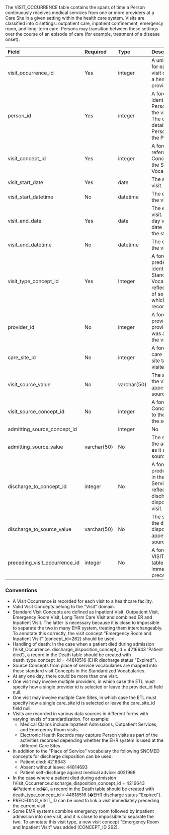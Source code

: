 The VISIT_OCCURRENCE table contains the spans of time a Person continuously receives medical services from one or more providers at a Care Site in a given setting within the health care system. Visits are classified into 4 settings: outpatient care, inpatient confinement, emergency room, and long-term care. Persons may transition between these settings over the course of an episode of care (for example, treatment of a disease onset). 

Field|Required|Type|Description
:------------------------|:--------|:-----|:-------------------------------------------------
|visit_occurrence_id|Yes|integer|A unique identifier for each Person's visit or encounter at a healthcare provider.|
|person_id|Yes|integer|A foreign key identifier to the Person for whom the visit is recorded. The demographic details of that Person are stored in the PERSON table.|
|visit_concept_id|Yes|integer|A foreign key that refers to a visit Concept identifier in the Standardized Vocabularies.|
|visit_start_date|Yes|date|The start date of the visit.|
|visit_start_datetime|No|datetime|The date and time of the visit started.|
|visit_end_date|Yes|date|The end date of the visit. If this is a one-day visit the end date should match the start date.|
|visit_end_datetime|No|datetime|The date and time of the visit end.|
|visit_type_concept_id|Yes|Integer|A foreign key to the predefined Concept identifier in the Standardized Vocabularies reflecting the type of source data from which the visit record is derived.|
|provider_id|No|integer|A foreign key to the provider in the provider table who was associated with the visit.|
|care_site_id|No|integer|A foreign key to the care site in the care site table that was visited.|
|visit_source_value|No|varchar(50)|The source code for the visit as it appears in the source data.|
|visit_source_concept_id|No|integer|A foreign key to a Concept that refers to the code used in the source.|
|admitting_source_concept_id|	|integer	|No	|A foreign key to the predefined concept in the Place of Service Vocabulary reflecting the admitting source for a visit.|
|admitting_source_value	|varchar(50)|	No|	The source code for the admitting source as it appears in the source data.|
|discharge_to_concept_id|	integer	|No	|A foreign key to the predefined concept in the Place of Service Vocabulary reflecting the discharge disposition for a visit.|
|discharge_to_source_value|	varchar(50)|	No|	The source code for the discharge disposition as it appears in the source data.|
|preceding_visit_occurrence_id	|integer|	No	|A foreign key to the VISIT_OCCURRENCE table of the visit immediately preceding this visit|

### Conventions 

  * A Visit Occurrence is recorded for each visit to a healthcare facility. 
  * Valid Visit Concepts belong to the "Visit" domain. 
  * Standard Visit Concepts are defined as Inpatient Visit, Outpatient Visit, Emergency Room Visit, Long Term Care Visit and combined ER and Inpatient Visit. The latter is necessary because it is close to impossible to separate the two in many EHR system, treating them interchangeably. To annotate this correctly, the visit concept "Emergency Room and Inpatient Visit" (concept_id=262) should be used.
  * Handling of death: In the case when a patient died during admission (Visit_Occurrence. discharge_disposition_concept_id = 4216643 'Patient died'), a record in the Death table should be created with death_type_concept_id = 44818516 (EHR discharge status "Expired").
  * Source Concepts from place of service vocabularies are mapped into these standard visit Concepts in the Standardized Vocabularies. 
  * At any one day, there could be more than one visit.
  * One visit may involve multiple providers, in which case the ETL must specify how a single provider id is selected or leave the provider_id field null.
  * One visit may involve multiple Care Sites, in which case the ETL must specify how a single care_site id is selected or leave the care_site_id field null.
  * Visits are recorded in various data sources in different forms with varying levels of standardization. For example:
    * Medical Claims include Inpatient Admissions, Outpatient Services, and Emergency Room visits. 
    * Electronic Health Records may capture Person visits as part of the activities recorded depending whether the EHR system is used at the different Care Sites.
  * In addition to the "Place of Service" vocabulary the following SNOMED concepts for discharge disposition can be used:
    * Patient died: 4216643
	* Absent without leave: 44814693
	* Patient self-discharge against medical advice: 4021968
  * In the case where a patient died during admission (Visit_Occurrence.discharge_disposition_concept_id = 4216643 �Patient died�), a record in the Death table should be created with death_type_concept_id = 44818516 (�EHR discharge status "Expired").
  * PRECEDING_VISIT_ID can be used to link a visit immediately preceding the current visit
  * Some EMR systems combine emergency room followed by inpatient admission into one visit, and it is close to impossible to separate the two. To annotate this visit type, a new visit concept "Emergency Room and Inpatient Visit" was added (CONCEPT_ID 262).